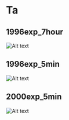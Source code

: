 # Ta

## 1996exp_7hour

![Alt text](Ta_1996exp_7hour.png)

## 1996exp_5min

![Alt text](Ta_1996exp_5min.png)

## 2000exp_5min

![Alt text](Ta_2000exp_5min.png)

